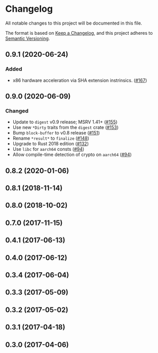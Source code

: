 # Changelog

All notable changes to this project will be documented in this file.

The format is based on [Keep a Changelog](https://keepachangelog.com/en/1.0.0/),
and this project adheres to [Semantic Versioning](https://semver.org/spec/v2.0.0.html).

## 0.9.1 (2020-06-24)
### Added
- x86 hardware acceleration via SHA extension instrinsics. ([#167])

[#167]: https://github.com/RustCrypto/hashes/pull/167

## 0.9.0 (2020-06-09)
### Changed
- Update to `digest` v0.9 release; MSRV 1.41+ ([#155])
- Use new `*Dirty` traits from the `digest` crate ([#153])
- Bump `block-buffer` to v0.8 release ([#151])
- Rename `*result*` to `finalize` ([#148])
- Upgrade to Rust 2018 edition ([#132])
- Use `libc` for `aarch64` consts ([#94])
- Allow compile-time detection of crypto on `aarch64` ([#94])

[#155]: https://github.com/RustCrypto/hashes/pull/155
[#153]: https://github.com/RustCrypto/hashes/pull/153
[#151]: https://github.com/RustCrypto/hashes/pull/151
[#148]: https://github.com/RustCrypto/hashes/pull/148
[#132]: https://github.com/RustCrypto/hashes/pull/132
[#94]: https://github.com/RustCrypto/hashes/pull/94

## 0.8.2 (2020-01-06)

## 0.8.1 (2018-11-14)

## 0.8.0 (2018-10-02)

## 0.7.0 (2017-11-15)

## 0.4.1 (2017-06-13)

## 0.4.0 (2017-06-12)

## 0.3.4 (2017-06-04)

## 0.3.3 (2017-05-09)

## 0.3.2 (2017-05-02)

## 0.3.1 (2017-04-18)

## 0.3.0 (2017-04-06)
